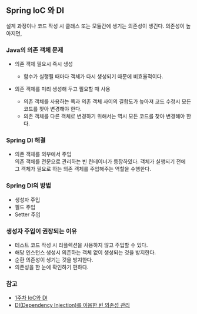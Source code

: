 ## Spring IoC 와 DI

설계 과정이나 코드 작성 시 클래스 또는 모듈간에 생기는 의존성이 생긴다. 의존성이 높아지면, 

### Java의 의존 객체 문제

- 의존 객체 필요시 즉시 생성
    - 함수가 실행될 때마다 객체가 다시 생성되기 때문에 비효율적이다.
  

- 의존 객체를 미리 생성해 두고 필요할 때 사용
    - 의존 객체를 사용하는 쪽과 의존 객체 사이의 결합도가 높아져 코드 수정시 모든 코드를 찾아 변경해야 한다.
    - 의존 객체를 다른 객체로 변경하기 위해서는 역시 모든 코드를 찾아 변경해야 한다.

### Spring DI 해결

- 의존 객체를 외부에서 주입<br/>
의존 객체를 전문으로 관리하는 빈 컨테이너가 등장하였다. 객체가 실행되기 전에 그 객체가 필요로 하는 의존 객체를 주입해주는 역할을 수행한다.

### Spring DI의 방법

- 생성자 주입
- 필드 주입
- Setter 주입

### 생성자 주입이 권장되는 이유

- 테스트 코드 작성 시 리플렉션을 사용하지 않고 주입할 수 있다.
- 해당 인스턴스 생성시 의존하는 객체 없이 생성되는 것을 방지한다.
- 순환 의존성이 생기는 것을 방지한다.
- 의존성을 한 눈에 확인하기 편하다.

### 참고

- [1주차 IoC와 DI](https://www.slipp.net/wiki/pages/viewpage.action?pageId=25527606)
- [DI(Dependency Injection)를 이용한 빈 의존성 관리](https://ict-nroo.tistory.com/38)